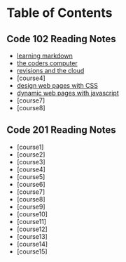 # Table of Contents

## Code 102 Reading Notes

* [learning markdown](read01)
* [the coders computer](read02)
* [revisions and the cloud](read03)
* [course4]
* [design web pages with CSS](read05)
* [dynamic web pages with javascript](read06)
* [course7]
* [course8]

## Code 201 Reading Notes

* [course1]
* [course2]
* [course3]
* [course4]
* [course5]
* [course6]
* [course7]
* [course8]
* [course9]
* [course10]
* [course11]
* [course12]
* [course13]
* [course14]
* [course15]
